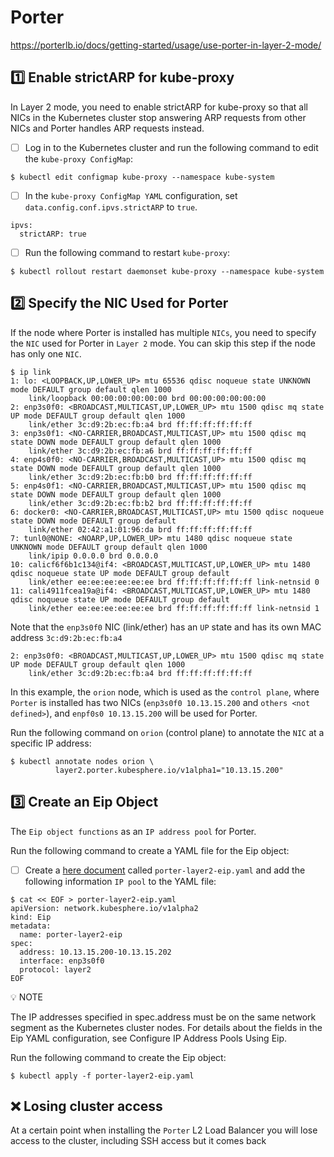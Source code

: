 # Porter

https://porterlb.io/docs/getting-started/usage/use-porter-in-layer-2-mode/

## :one: Enable strictARP for kube-proxy

In Layer 2 mode, you need to enable strictARP for kube-proxy so that all NICs in the Kubernetes cluster stop answering ARP requests from other NICs and Porter handles ARP requests instead.

- [ ] Log in to the Kubernetes cluster and run the following command to edit the `kube-proxy ConfigMap`:

```
$ kubectl edit configmap kube-proxy --namespace kube-system
```

- [ ] In the `kube-proxy ConfigMap YAML` configuration, set `data.config.conf.ipvs.strictARP` to `true`.

```
ipvs:
  strictARP: true
```

- [ ] Run the following command to restart `kube-proxy`:

```
$ kubectl rollout restart daemonset kube-proxy --namespace kube-system
```

## :two: Specify the NIC Used for Porter

If the node where Porter is installed has multiple `NICs`, you need to specify the `NIC` used for Porter in `Layer 2` mode. You can skip this step if the node has only one `NIC`.

```
$ ip link
1: lo: <LOOPBACK,UP,LOWER_UP> mtu 65536 qdisc noqueue state UNKNOWN mode DEFAULT group default qlen 1000
    link/loopback 00:00:00:00:00:00 brd 00:00:00:00:00:00
2: enp3s0f0: <BROADCAST,MULTICAST,UP,LOWER_UP> mtu 1500 qdisc mq state UP mode DEFAULT group default qlen 1000
    link/ether 3c:d9:2b:ec:fb:a4 brd ff:ff:ff:ff:ff:ff
3: enp3s0f1: <NO-CARRIER,BROADCAST,MULTICAST,UP> mtu 1500 qdisc mq state DOWN mode DEFAULT group default qlen 1000
    link/ether 3c:d9:2b:ec:fb:a6 brd ff:ff:ff:ff:ff:ff
4: enp4s0f0: <NO-CARRIER,BROADCAST,MULTICAST,UP> mtu 1500 qdisc mq state DOWN mode DEFAULT group default qlen 1000
    link/ether 3c:d9:2b:ec:fb:b0 brd ff:ff:ff:ff:ff:ff
5: enp4s0f1: <NO-CARRIER,BROADCAST,MULTICAST,UP> mtu 1500 qdisc mq state DOWN mode DEFAULT group default qlen 1000
    link/ether 3c:d9:2b:ec:fb:b2 brd ff:ff:ff:ff:ff:ff
6: docker0: <NO-CARRIER,BROADCAST,MULTICAST,UP> mtu 1500 qdisc noqueue state DOWN mode DEFAULT group default 
    link/ether 02:42:a1:01:96:da brd ff:ff:ff:ff:ff:ff
7: tunl0@NONE: <NOARP,UP,LOWER_UP> mtu 1480 qdisc noqueue state UNKNOWN mode DEFAULT group default qlen 1000
    link/ipip 0.0.0.0 brd 0.0.0.0
10: calicf6f6b1c134@if4: <BROADCAST,MULTICAST,UP,LOWER_UP> mtu 1480 qdisc noqueue state UP mode DEFAULT group default 
    link/ether ee:ee:ee:ee:ee:ee brd ff:ff:ff:ff:ff:ff link-netnsid 0
11: cali4911fcea19a@if4: <BROADCAST,MULTICAST,UP,LOWER_UP> mtu 1480 qdisc noqueue state UP mode DEFAULT group default 
    link/ether ee:ee:ee:ee:ee:ee brd ff:ff:ff:ff:ff:ff link-netnsid 1
```

Note that the `enp3s0f0` NIC (link/ether) has an `UP` state and has its own MAC address `3c:d9:2b:ec:fb:a4` 

```
2: enp3s0f0: <BROADCAST,MULTICAST,UP,LOWER_UP> mtu 1500 qdisc mq state UP mode DEFAULT group default qlen 1000
    link/ether 3c:d9:2b:ec:fb:a4 brd ff:ff:ff:ff:ff:ff
```

In this example, the `orion` node, which is used as the `control plane`, where `Porter` is installed has two NICs (`enp3s0f0 10.13.15.200` and `others <not defined>`), and `enpf0s0 10.13.15.200` will be used for Porter.

Run the following command on `orion` (control plane) to annotate the `NIC` at a specific IP address:

```
$ kubectl annotate nodes orion \
          layer2.porter.kubesphere.io/v1alpha1="10.13.15.200"
```

## :three: Create an Eip Object

The `Eip object functions` as an `IP address pool` for Porter.

Run the following command to create a YAML file for the Eip object:

- [ ] Create a [here document](https://en.wikipedia.org/wiki/Here_document) called `porter-layer2-eip.yaml` and add the following information `IP pool` to the YAML file:

```
$ cat << EOF > porter-layer2-eip.yaml
apiVersion: network.kubesphere.io/v1alpha2
kind: Eip
metadata:
  name: porter-layer2-eip
spec:
  address: 10.13.15.200-10.13.15.202
  interface: enp3s0f0
  protocol: layer2
EOF
```

:bulb: NOTE

The IP addresses specified in spec.address must be on the same network segment as the Kubernetes cluster nodes.
For details about the fields in the Eip YAML configuration, see Configure IP Address Pools Using Eip.

Run the following command to create the Eip object:

```
$ kubectl apply -f porter-layer2-eip.yaml
```


## :x: Losing cluster access

At a certain point when installing the `Porter` L2 Load Balancer you will lose access to the cluster, including SSH access but it comes back
